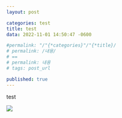 ```yaml
---
layout: post

categories: test
title: test
data: 2022-11-01 14:50:47 -0600

#permalink: "/"{*categories}"/"{*title}/
# permalink: /내용/
# == 
# permalink: 내용 
# tags: post_url 

published: true
---
```


test

![](../images/jekyll-logo.png)